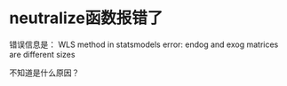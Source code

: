 # neutralize函数报错了

错误信息是：
WLS method in statsmodels error: endog and exog matrices are different sizes

不知道是什么原因？